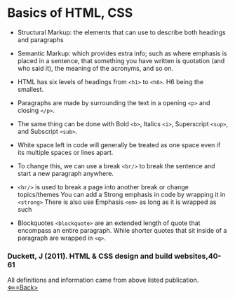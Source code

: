 # Basics of HTML, CSS

- Structural Markup: the elements that can use to describe both headings and paragraphs

- Semantic Markup: which provides extra info; such as where emphasis is placed in a sentence, that something you have written is quotation (and who said it), the meaning of the acronyms, and so on.

- HTML has six levels of headings from ```<h1>``` to ```<h6>```. H6 being the smallest.

- Paragraphs are made by surrounding the text in a opening ```<p>``` and closing ```</p>```.
- The same thing can be done with Bold ```<b>```, Italics ```<i>```, Superscript
```<sup>```, and Subscript ```<sub>```.

- White space left in code will generally be treated as one space even if its multiple spaces or lines apart.

- To change this, we can use a break ```<br/>``` to break the sentence and start a new paragraph anywhere.

- ```<hr/>``` is used to break a page into another break or change topics/themes
  You can add a Strong emphasis in code by wrapping it in ```<strong>```
  There is also use Emphasis ```<em>``` as long as it is wrapped as such

- Blockquotes ```<blockquote>``` are an extended length of quote that encompass an entire paragraph. While shorter quotes that sit inside of a paragraph are wrapped in ```<q>```.

### Duckett, J (2011). HTML & CSS design and build websites,40-61

All definitions and information came from above listed publication.
[<===Back>](README.md)
